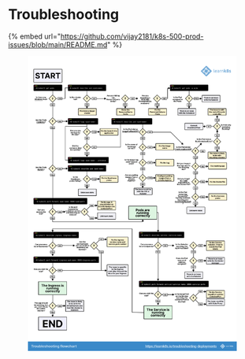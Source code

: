 # Troubleshooting

{% embed url="https://github.com/vijay2181/k8s-500-prod-issues/blob/main/README.md" %}

<figure><img src="../.gitbook/assets/image (244).png" alt=""><figcaption></figcaption></figure>
